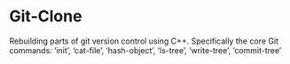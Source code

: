 # Git-Clone
Rebuilding parts of git version control using C++. Specifically the core Git commands: ‘init’, ‘cat-file’, ‘hash-object’, ‘ls-tree’, ‘write-tree’, ‘commit-tree’
